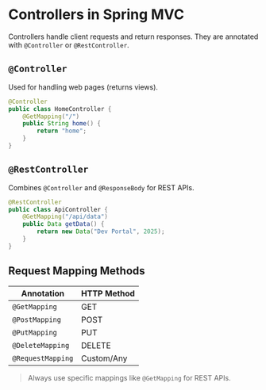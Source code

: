# Controllers in Spring MVC

Controllers handle client requests and return responses. They are annotated with `@Controller` or `@RestController`.

## `@Controller`

Used for handling web pages (returns views).

```java
@Controller
public class HomeController {
    @GetMapping("/")
    public String home() {
        return "home"; 
    }
}
````

## `@RestController`

Combines `@Controller` and `@ResponseBody` for REST APIs.

```java
@RestController
public class ApiController {
    @GetMapping("/api/data")
    public Data getData() {
        return new Data("Dev Portal", 2025);
    }
}
```

## Request Mapping Methods

| Annotation        | HTTP Method |
| ----------------- | ----------- |
| `@GetMapping`     | GET         |
| `@PostMapping`    | POST        |
| `@PutMapping`     | PUT         |
| `@DeleteMapping`  | DELETE      |
| `@RequestMapping` | Custom/Any  |

> Always use specific mappings like `@GetMapping` for REST APIs.